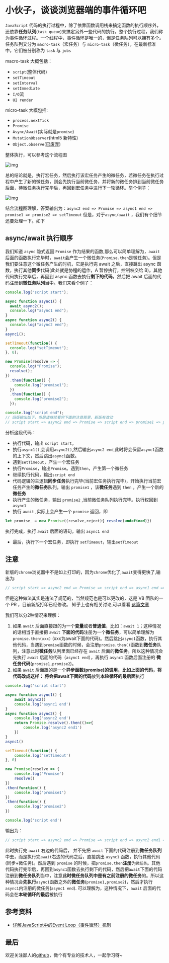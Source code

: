 # 小伙子，谈谈浏览器端的事件循环吧

`JavaScript` 代码的执行过程中，除了依靠函数调用栈来搞定函数的执行顺序外，还依靠**任务队列**(`task queue`)来搞定另外一些代码的执行。整个执行过程，我们称为事件循环过程。一个线程中，事件循环是唯一的，但是任务队列可以拥有多个。任务队列又分为 `macro-task`（宏任务）与 `micro-task`（微任务），在最新标准中，它们被分别称为 `task` 与 `jobs`

macro-task 大概包括：

- `script`(整体代码)
- `setTimeout`
- `setInterval`
- `setImmediate`
- `I/O`流
- `UI render`

micro-task 大概包括:

- `process.nextTick`
- `Promise`
- `Async/Await`(实际就是`promise`)
- `MutationObserver`(html5 新特性)
- `Object.observe`([已废弃](https://developer.mozilla.org/zh-CN/docs/Web/JavaScript/Reference/Global_Objects/Object/observe))

整体执行，可以參考这个流程图

![img](https://user-gold-cdn.xitu.io/2020/2/27/170847d202084604?imageView2/0/w/1280/h/960/format/webp/ignore-error/1)

总的结论就是，执行宏任务，然后执行该宏任务产生的微任务，若微任务在执行过程中产生了新的微任务，则会先执行当前微任务，并将新的微任务排到当前微任务后面，待微任务执行完毕后，再回到宏任务中进行下一轮循环。举个例子：

![img](https://user-gold-cdn.xitu.io/2020/2/27/170847cc5f5eb691?imageView2/0/w/1280/h/960/format/webp/ignore-error/1)

结合流程图理解，答案输出为：`async2 end => Promise => async1 end => promise1 => promise2 => setTimeout` 但是，对于`async/await` ，我们有个细节还要处理一下。如下

## async/await 执行顺序

我们知道 `async` 隐式返回 `Promise` 作为结果的函数,那么可以简单理解为，`await`后面的函数执行完毕时，`await`会产生一个微任务(`Promise.then`是微任务)。但是我们要注意这个微任务产生的时机，它是执行完 await 之后，直接跳出 async 函数，执行其他**同步**代码(此处就是协程的运作，A 暂停执行，控制权交给 B)。其他代码执行完毕后，再回到 async 函数去执行**剩下的代码**，然后把 await 后面的代码注册到**微任务队列**当中。我们来看个例子：

```js
console.log("script start");

async function async1() {
  await async2();
  console.log("async1 end");
}
async function async2() {
  console.log("async2 end");
}
async1();

setTimeout(function() {
  console.log("setTimeout");
}, 0);

new Promise(resolve => {
  console.log("Promise");
  resolve();
})
  .then(function() {
    console.log("promise1");
  })
  .then(function() {
    console.log("promise2");
  });

console.log("script end");
// 旧版输出如下，但是请继续看完下面的注意那里，新版有改动
// script start => async2 end => Promise => script end => promise1 => promise2 => async1 end => setTimeout
```

分析这段代码：

- 执行代码，输出 `script start`。
- 执行`async1()`,会调用`async2()`,然后输出`async2 end`,此时将会保留`async1`函数的上下文，然后跳出`async1`函数。
- 遇到`setTimeout`，产生一个宏任务
- 执行`Promise`，输出`Promise`。遇到`then`，产生第一个微任务
- 继续执行代码，输出`script end`
- 代码逻辑的主逻辑**同步任务**执行完毕(当前宏任务执行完毕)，开始执行当前宏任务产生的**微任务**队列，输出 `promise1` ，该**微任务**遇到 `then` ，产生一个新的**微任务**
- 执行产生的微任务，输出 `promise2` ,当前微任务队列执行完毕。执行权回到 `async1`
- 执行 `await` ,实际上会产生一个 `promise` 返回，即

```js
let promise_ = new Promise((resolve,reject){ resolve(undefined)})
```

执行完成，执行 `await` 后面的语句，输出 `async1 end`

- 最后，执行下一个宏任务，即执行 `setTimeout`，输出`setTimeout`

## 注意

新版的`chrome`浏览器中不是如上打印的，因为`chrome`优化了,`await`变得更快了,输出为:

```js
// script start => async2 end => Promise => script end => async1 end => promise1 => promise2 => setTimeout
```

但是这种做法其实是违法了规范的，当然规范也是可以更改的，这是 V8 团队的一个 PR ，目前新版打印已经修改。 知乎上也有相关讨论,可以看看 [这篇文章](https://www.zhihu.com/question/268007969)

我们可以分2种情况来理解：

1. 如果 `await` 后面直接跟的为一个**变量**或者**普通值**，比如：`await 1`；这种情况的话相当于直接把 `await` **下面的代码**注册为一个**微任务**，可以简单理解为 `promise.then(xxx)` (xxx为await下面的代码)。然后跳出`async1`函数，执行其他代码，当遇到`promise`函数的时候，会注册`promise.then()`函数到**微任务**队列，注意此时**微任务**队列里面已经存在 `await` 后面的**微任务**。所以这种情况会先执行 `await` 后面的代码（`async1 end`），再执行 `async1` 函数后面注册的 **微任务代码**(`promise1,promise2`)。
2. 如果 `await` 后面跟的是一个**异步函数(promise)**的调用，比如上面的代码，将代码改成这样：
将会把**await下面的代码**放到**本轮循环的最后面**执行

```js
console.log('script start')

async function async1() {
    await async2()
    console.log('async1 end')
}
async function async2() {
    console.log('async2 end')
    return Promise.resolve().then(()=>{
        console.log('async2 end1')
    })
}
async1()

setTimeout(function() {
    console.log('setTimeout')
}, 0)

new Promise(resolve => {
    console.log('Promise')
    resolve()
})
.then(function() {
    console.log('promise1')
})
.then(function() {
    console.log('promise2')
})

console.log('script end')
```

输出为：

```js
// script start => async2 end => Promise => script end => async2 end1 => promise1 => promise2 => async1 end => setTimeout
```

此时执行完 `await` 右边的代码后， 并不先把 `await` 下面的代码注册到**微任务队列**中去，而是执行完`await`右边的代码之后，直接跳出 `async1` 函数，执行其他代码(同步+微任务)。然后遇到 `promise` 的时候，把`promise.then`**注册**为`微任务`。其他代码执行完毕后，再回到`async1`函数去执行剩下的代码，然后把`await`下面的代码注册到**微任务队列**当中，注意**此时微任务队列中是有之前注册的微任务**的。所以这种情况会**先执行**`async1`函数之外的**微任务**(`promise1,promise2`)，然后才执行`async1`内注册的微任务(`async1 end`).
可以理解为，这种情况下，`await` 后面的代码会在**本轮循环的最后**被执行

## 参考资料

- [详解JavaScript中的Event Loop（事件循环）机制](https://zhuanlan.zhihu.com/p/33058983)

## 最后

欢迎关注鄙人的[github](https://github.com/GolderBrother)，做个有专业的技术人，一起学习呀~
